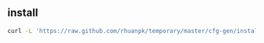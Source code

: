 ## install

```bash
curl -L 'https://raw.github.com/rhuanpk/temporary/master/cfg-gen/install' | bash -
```
